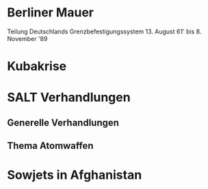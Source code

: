 # Berliner Mauer 
Teilung Deutschlands Grenzbefestigungssystem
13. August 61' bis 8. November '89
# Kubakrise 
# SALT Verhandlungen
## Generelle Verhandlungen
## Thema Atomwaffen
# Sowjets in Afghanistan